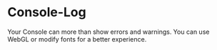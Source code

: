 # Console-Log
Your Console can more than show errors and warnings. You can use WebGL or modify fonts for a better experience.
